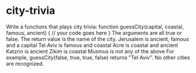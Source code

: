 # city-trivia
Write a functions that plays city trivia: function guessCity(capital, coastal, famous, ancient) {     // your code goes here } The arguments are all true or false. The return value is the name of the city. Jerusalem is ancient, famous and a capital Tel Aviv is famous and coastal Acre is coastal and ancient Katzrin is ancient Zikim is coastal Musmus is not any of the above For example, guessCity(false, true, true, false) returns "Tel Aviv". No other cities are recognized.
